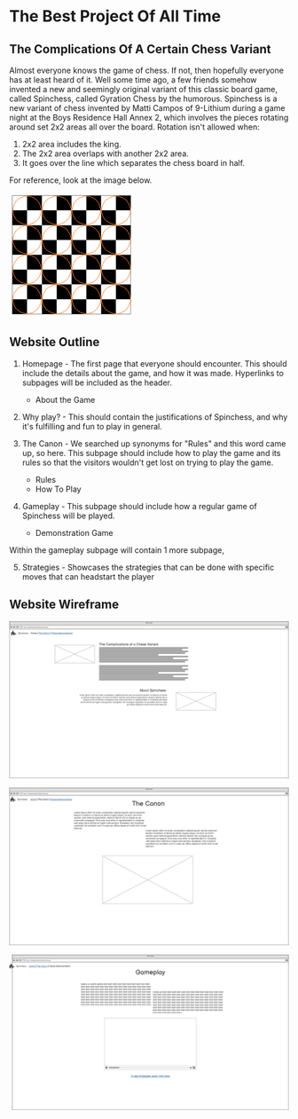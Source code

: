 # The Best Project Of All Time
## The Complications Of A Certain Chess Variant

Almost everyone knows the game of chess. If not, then hopefully everyone has at least heard of it. Well some time ago, a few friends somehow invented a new and seemingly original variant of this classic board game, called Spinchess, called Gyration Chess by the humorous. Spinchess is a new variant of chess invented by Matti Campos of 9-Lithium during a game night at the Boys Residence Hall Annex 2, which involves the pieces rotating around set 2x2 areas all over the board. Rotation isn't allowed when:
1. 2x2 area includes the king.
2. The 2x2 area overlaps with another 2x2 area.
3. It goes over the line which separates the chess board in half.

For reference, look at the image below.

![ChessBoard](/images/gyrate.png)

## Website Outline

1. Homepage - The first page that everyone should encounter. This should include the details about the game, and how it was made. Hyperlinks to subpages will be included as the header.
   - About the Game 

2. Why play? - This should contain the justifications of Spinchess, and why it's fulfilling and fun to play in general.
 
3. The Canon - We searched up synonyms for "Rules" and this word came up, so here. This subpage should include how to play the game and its rules so that the visitors wouldn't get lost on trying to play the game.
   - Rules
   - How To Play

4. Gameplay - This subpage should include how a regular game of Spinchess will be played.
   - Demonstration Game
  
Within the gameplay subpage will contain 1 more subpage, 

5. Strategies - Showcases the strategies that can be done with specific moves that can headstart the player

## Website Wireframe

![Homepage](/images/Homepage.png)


![Canon Page](/images/CanonWebpage.png)


![Gameplay Page](/images/GameplayWebpage.png)
